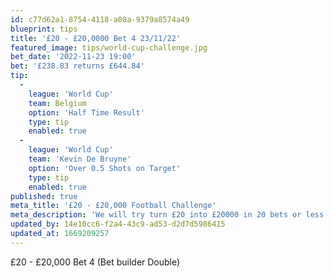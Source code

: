 ```yaml
---
id: c77d62a1-8754-4118-a08a-9379a8574a49
blueprint: tips
title: '£20 - £20,0000 Bet 4 23/11/22'
featured_image: tips/world-cup-challenge.jpg
bet_date: '2022-11-23 19:00'
bet: '£238.83 returns £644.84'
tip:
  -
    league: 'World Cup'
    team: Belgium
    option: 'Half Time Result'
    type: tip
    enabled: true
  -
    league: 'World Cup'
    team: 'Kevin De Bruyne'
    option: 'Over 0.5 Shots on Target'
    type: tip
    enabled: true
published: true
meta_title: '£20 - £20,000 Football Challenge'
meta_description: 'We will try turn £20 into £20000 in 20 bets or less with a football betting challenge. Get our betting tips for free here at The Betting'
updated_by: 14e10cc6-f2a4-43c9-ad53-d2d7d5986415
updated_at: 1669209257
---
```

£20 - £20,000 Bet 4 (Bet builder Double)